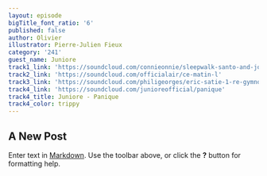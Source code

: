 ```yaml
---
layout: episode
bigTitle_font_ratio: '6'
published: false
author: Olivier
illustrator: Pierre-Julien Fieux
category: '241'
guest_name: Juniore
track1_link: 'https://soundcloud.com/connieonnie/sleepwalk-santo-and-johnny'
track2_link: 'https://soundcloud.com/officialair/ce-matin-l'
track3_link: 'https://soundcloud.com/philigeorges/eric-satie-1-re-gymnop-die'
track4_link: 'https://soundcloud.com/junioreofficial/panique'
track4_title: Juniore - Panique
track4_color: trippy
---
```

## A New Post

Enter text in [Markdown](http://daringfireball.net/projects/markdown/). Use the toolbar above, or click the **?** button for formatting help.
